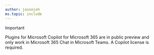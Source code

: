 ```yaml
---
author: jasonjoh
ms.topic: include
---
```


<!-- markdownlint-disable MD041-->

> [!IMPORTANT]
> Plugins for Microsoft Copilot for Microsoft 365 are in public preview and only work in Microsoft 365 Chat in Microsoft Teams. A Copilot license is required.
